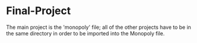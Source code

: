 # Final-Project
The main project is the 'monopoly' file; all of the other projects have to be in the same directory in order to be imported into the Monopoly file.
